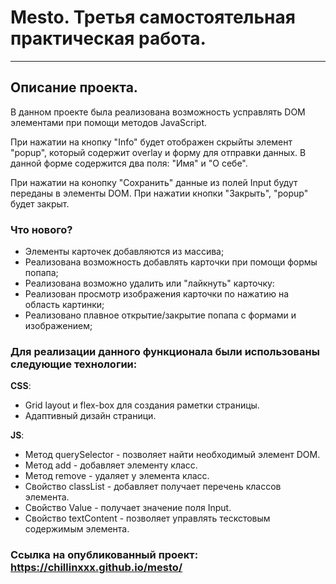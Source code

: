 # **Mesto. Третья самостоятельная практическая работа.**
***
##  Описание проекта.
В данном проекте была реализована возможность усправлять DOM элементами при помощи методов JavaScript.

При нажатии на  кнопку "Info" будет отображен скрыйты элемент "popup", который содержит overlay и форму для отправки данных.  В данной форме содержится два поля: "Имя" и "О себе".  

При нажатии на конопку "Сохранить" данные из полей Input будут переданы в элементы DOM. При нажатии кнопки "Закрыть", "popup" будет закрыт.
### Что нового?
- Элементы карточек добавляются из массива;
- Реализована возможность добавлять карточки при помощи формы попапа;
- Реализована возможно удалить или "лайкнуть" карточку:
- Реализован просмотр изображения карточки по нажатию на область картинки;
- Реализовано плавное открытие/закрытие попапа с формами и изображением;

### Для реализации данного функционала были использованы следующие технологии:

__CSS__:

* Grid layout и flex-box для создания раметки страницы. 
* Адаптивный дизайн страници.

__JS__:

* Метод querySelector - позволяет найти необходимый элемент DOM.
* Метод add - добавляет элементу класс.
* Метод remove - удаляет у элемента класс.
* Свойство  classList - добавляет получает перечень классов элемента.
* Свойство Value - получает значение поля Input.
* Свойство textContent - позволяет управлять тескстовым содержимым элемента.

### Ссылка на опубликованный проект:  https://chillinxxx.github.io/mesto/